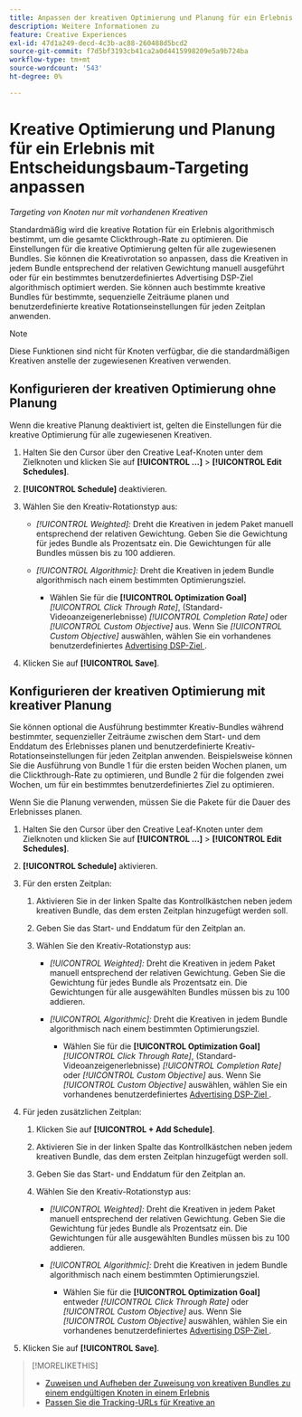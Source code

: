 ```yaml
---
title: Anpassen der kreativen Optimierung und Planung für ein Erlebnis
description: Weitere Informationen zu
feature: Creative Experiences
exl-id: 47d1a249-decd-4c3b-ac88-260488d5bcd2
source-git-commit: f7d5bf3193cb41ca2a0d4415998209e5a9b724ba
workflow-type: tm+mt
source-wordcount: '543'
ht-degree: 0%

---
```


# Kreative Optimierung und Planung für ein Erlebnis mit Entscheidungsbaum-Targeting anpassen

*Targeting von Knoten nur mit vorhandenen Kreativen*

Standardmäßig wird die kreative Rotation für ein Erlebnis algorithmisch bestimmt, um die gesamte Clickthrough-Rate zu optimieren. Die Einstellungen für die kreative Optimierung gelten für alle zugewiesenen Bundles. Sie können die Kreativrotation so anpassen, dass die Kreativen in jedem Bundle entsprechend der relativen Gewichtung manuell ausgeführt oder für ein bestimmtes benutzerdefiniertes Advertising DSP-Ziel algorithmisch optimiert werden. Sie können auch bestimmte kreative Bundles für bestimmte, sequenzielle Zeiträume planen und benutzerdefinierte kreative Rotationseinstellungen für jeden Zeitplan anwenden.

>[!NOTE]
>
>Diese Funktionen sind nicht für Knoten verfügbar, die die standardmäßigen Kreativen anstelle der zugewiesenen Kreativen verwenden.

## Konfigurieren der kreativen Optimierung ohne Planung

Wenn die kreative Planung deaktiviert ist, gelten die Einstellungen für die kreative Optimierung für alle zugewiesenen Kreativen.

1. Halten Sie den Cursor über den Creative Leaf-Knoten unter dem Zielknoten und klicken Sie auf **[!UICONTROL ...]** > **[!UICONTROL Edit Schedules]**.

1. **[!UICONTROL Schedule]** deaktivieren.

1. Wählen Sie den Kreativ-Rotationstyp aus:

   * *[!UICONTROL Weighted]:* Dreht die Kreativen in jedem Paket manuell entsprechend der relativen Gewichtung. Geben Sie die Gewichtung für jedes Bundle als Prozentsatz ein. Die Gewichtungen für alle Bundles müssen bis zu 100 addieren.

   * *[!UICONTROL Algorithmic]:* Dreht die Kreativen in jedem Bundle algorithmisch nach einem bestimmten Optimierungsziel.

      * Wählen Sie für die **[!UICONTROL Optimization Goal]** *[!UICONTROL Click Through Rate]*, (Standard-Videoanzeigenerlebnisse) *[!UICONTROL Completion Rate]* oder *[!UICONTROL Custom Objective]* aus.  Wenn Sie *[!UICONTROL Custom Objective]* auswählen, wählen Sie ein vorhandenes benutzerdefiniertes [Advertising DSP-Ziel ](/help/dsp/optimization/custom-goal.md).

1. Klicken Sie auf **[!UICONTROL Save]**.

## Konfigurieren der kreativen Optimierung mit kreativer Planung

Sie können optional die Ausführung bestimmter Kreativ-Bundles während bestimmter, sequenzieller Zeiträume zwischen dem Start- und dem Enddatum des Erlebnisses planen und benutzerdefinierte Kreativ-Rotationseinstellungen für jeden Zeitplan anwenden. Beispielsweise können Sie die Ausführung von Bundle 1 für die ersten beiden Wochen planen, um die Clickthrough-Rate zu optimieren, und Bundle 2 für die folgenden zwei Wochen, um für ein bestimmtes benutzerdefiniertes Ziel zu optimieren.

Wenn Sie die Planung verwenden, müssen Sie die Pakete für die Dauer des Erlebnisses planen.

1. Halten Sie den Cursor über den Creative Leaf-Knoten unter dem Zielknoten und klicken Sie auf **[!UICONTROL ...]** > **[!UICONTROL Edit Schedules]**.

1. **[!UICONTROL Schedule]** aktivieren.

1. Für den ersten Zeitplan:

   1. Aktivieren Sie in der linken Spalte das Kontrollkästchen neben jedem kreativen Bundle, das dem ersten Zeitplan hinzugefügt werden soll.

   1. Geben Sie das Start- und Enddatum für den Zeitplan an.

   1. Wählen Sie den Kreativ-Rotationstyp aus:

      * *[!UICONTROL Weighted]:* Dreht die Kreativen in jedem Paket manuell entsprechend der relativen Gewichtung. Geben Sie die Gewichtung für jedes Bundle als Prozentsatz ein. Die Gewichtungen für alle ausgewählten Bundles müssen bis zu 100 addieren.

      * *[!UICONTROL Algorithmic]:* Dreht die Kreativen in jedem Bundle algorithmisch nach einem bestimmten Optimierungsziel.

         * Wählen Sie für die **[!UICONTROL Optimization Goal]** *[!UICONTROL Click Through Rate]*, (Standard-Videoanzeigenerlebnisse) *[!UICONTROL Completion Rate]* oder *[!UICONTROL Custom Objective]* aus.  Wenn Sie *[!UICONTROL Custom Objective]* auswählen, wählen Sie ein vorhandenes benutzerdefiniertes [Advertising DSP-Ziel ](/help/dsp/optimization/custom-goal.md).

1. Für jeden zusätzlichen Zeitplan:

   1. Klicken Sie auf **[!UICONTROL + Add Schedule]**.

   1. Aktivieren Sie in der linken Spalte das Kontrollkästchen neben jedem kreativen Bundle, das dem ersten Zeitplan hinzugefügt werden soll.

   1. Geben Sie das Start- und Enddatum für den Zeitplan an.

   1. Wählen Sie den Kreativ-Rotationstyp aus:

      * *[!UICONTROL Weighted]:* Dreht die Kreativen in jedem Paket manuell entsprechend der relativen Gewichtung. Geben Sie die Gewichtung für jedes Bundle als Prozentsatz ein. Die Gewichtungen für alle ausgewählten Bundles müssen bis zu 100 addieren.

      * *[!UICONTROL Algorithmic]:* Dreht die Kreativen in jedem Bundle algorithmisch nach einem bestimmten Optimierungsziel.

         * Wählen Sie für die **[!UICONTROL Optimization Goal]** entweder *[!UICONTROL Click Through Rate]* oder *[!UICONTROL Custom Objective]* aus.  Wenn Sie *[!UICONTROL Custom Objective]* auswählen, wählen Sie ein vorhandenes benutzerdefiniertes [Advertising DSP-Ziel ](/help/dsp/optimization/custom-goal.md).

1. Klicken Sie auf **[!UICONTROL Save]**.

>[!MORELIKETHIS]
>
>* [Zuweisen und Aufheben der Zuweisung von kreativen Bundles zu einem endgültigen Knoten in einem Erlebnis](/help/creative/experiences/experience-assign-creative-bundles.md)
>* [Passen Sie die Tracking-URLs für Kreative an](/help/creative/experiences/experience-tracking-urls-targeting.md)
